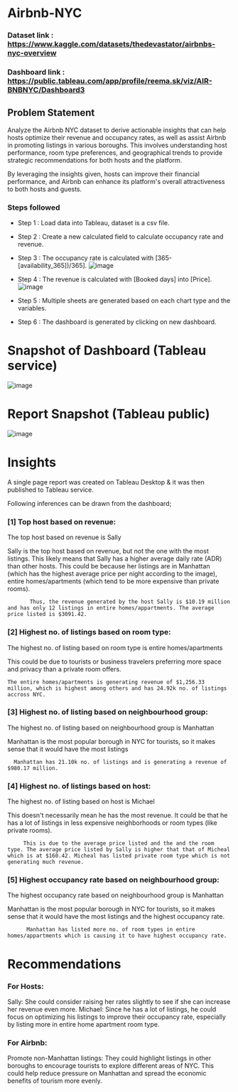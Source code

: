 # Airbnb-NYC
### Dataset link : https://www.kaggle.com/datasets/thedevastator/airbnbs-nyc-overview
### Dashboard link : https://public.tableau.com/app/profile/reema.sk/viz/AIR-BNBNYC/Dashboard3

## Problem Statement

Analyze the Airbnb NYC dataset to derive actionable insights that can help hosts optimize their revenue and occupancy rates, as well as assist Airbnb in promoting listings in various boroughs. This involves understanding host performance, room type preferences, and geographical trends to provide strategic recommendations for both hosts and the platform.

By leveraging the insights given, hosts can improve their financial performance, and Airbnb can enhance its platform's overall attractiveness to both hosts and guests.


### Steps followed 

- Step 1 : Load data into Tableau, dataset is a csv file.
- Step 2 : Create a new calculated field to calculate occupancy rate and revenue. 
- Step 3 : The occupancy rate is calculated with [365-[availability_365])/365].
  ![image](https://github.com/ReemaSheikh/Airbnb-NYC/assets/171484655/e8d0af18-77b5-4d52-a0b5-31a061ff5b63)
  
- Step 4 : The revenue is calculated with [Booked days] into [Price].
  ![image](https://github.com/ReemaSheikh/Airbnb-NYC/assets/171484655/eeb51273-4e7c-48d3-84e7-9eb304f356d8)
  
- Step 5 : Multiple sheets are generated based on each chart type and the variables.
- Step 6 : The dashboard is generated by clicking on new dashboard.

# Snapshot of Dashboard (Tableau service)

![image](https://github.com/ReemaSheikh/Airbnb-NYC/assets/171484655/9f3637e8-0bd0-4e45-a9e8-e5782c99df7b)
 
 # Report Snapshot (Tableau public)

 ![image](https://github.com/ReemaSheikh/Airbnb-NYC/assets/171484655/b1a47070-f50e-4254-b7a3-e5db8a4c3644)

# Insights

A single page report was created on Tableau Desktop & it was then published to Tableau service.

Following inferences can be drawn from the dashboard;

### [1] Top host based on revenue:
The top host based on revenue is Sally

   Sally is the top host based on revenue, but not the one with the most listings. This likely means that Sally has a higher average daily rate (ADR) than other hosts. This could be because her listings are in Manhattan (which has the highest average price per night according to the image), entire homes/apartments (which tend to be more expensive than private rooms).
   
           Thus, the revenue generated by the host Sally is $10.19 million and has only 12 listings in entire homes/appartments. The average price listed is $3091.42.
           
### [2] Highest no. of listings based on room type:
The highest no. of listing based on room type is entire homes/apartments

This could be due to tourists or business travelers preferring more space and privacy than a private room offers.

    The entire homes/apartments is generating revenue of $1,256.33 million, which is highest among others and has 24.92k no. of listings accross NYC.
   
  
  ### [3] Highest no. of listing based on neighbourhood group:
  The highest no. of listing based on neighbourhood group is Manhattan

  Manhattan is the most popular borough in NYC for tourists, so it makes sense that it would have the most listings
  
      Manhattan has 21.10k no. of listings and is generating a revenue of $980.17 million.

 ### [4] Highest no. of listings based on host:
 The highest no. of listing based on host is Michael
 
 This doesn't necessarily mean he has the most revenue. It could be that he has a lot of listings in less expensive neighborhoods or room types (like private rooms).
 
         This is due to the average price listed and the and the room type. The average price listed by Sally is higher that that of Micheal which is at $160.42. Micheal has listed private room type which is not generating much revenue.
 
 ### [5] Highest occupancy rate based on neighbourhood group:
 The highest occupancy rate based on neighbourhood group is Manhattan
 
 Manhattan is the most popular borough in NYC for tourists, so it makes sense that it would have the most listings and the highest occupancy rate.

          Manhattan has listed more no. of room types in entire homes/appartments which is causing it to have highest occupancy rate.

# Recommendations

### For Hosts:
Sally: She could consider raising her rates slightly to see if she can increase her revenue even more.
Michael: Since he has a lot of listings, he could focus on optimizing his listings to improve their occupancy rate, especially by listing more in entire home apartment room type.

### For Airbnb:
Promote non-Manhattan listings: They could highlight listings in other boroughs to encourage tourists to explore different areas of NYC. This could help reduce pressure on Manhattan and spread the economic benefits of tourism more evenly.
